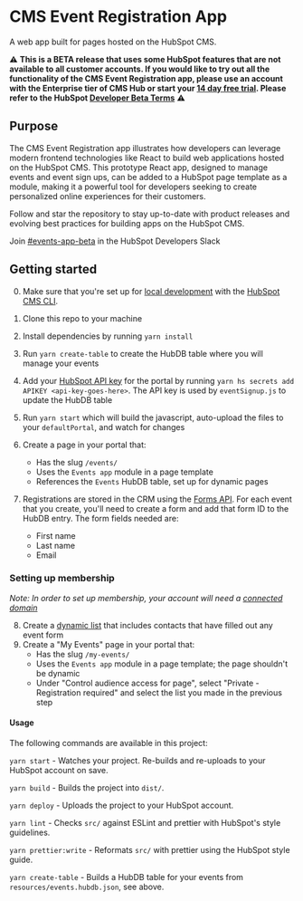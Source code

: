 # CMS Event Registration App

A web app built for pages hosted on the HubSpot CMS.

⚠️ **This is a BETA release that uses some HubSpot features that are not available to all customer accounts. If you would like to try out all the functionality of the CMS Event Registration app, please use an account with the Enterprise tier of CMS Hub or start your [14 day free trial](https://www.hubspot.com/pricing/cms). Please refer to the HubSpot [Developer Beta Terms](https://legal.hubspot.com/developerbetaterms)** ⚠️

## Purpose

The CMS Event Registration app illustrates how developers can leverage modern frontend technologies like React to build web applications hosted on the HubSpot CMS. This prototype React app, designed to manage events and event sign ups, can be added to a HubSpot page template as a module, making it a powerful tool for developers seeking to create personalized online experiences for their customers.

Follow and star the repository to stay up-to-date with product releases and evolving best practices for building apps on the HubSpot CMS.

Join [#events-app-beta](https://hubspotdev.slack.com/archives/C011GFF8KNZ) in the HubSpot Developers Slack

## Getting started

0. Make sure that you're set up for [local development](https://designers.hubspot.com/tutorials/getting-started) with the [HubSpot CMS CLI](https://designers.hubspot.com/docs/developer-reference/local-development-cms-cli).
1. Clone this repo to your machine
1. Install dependencies by running `yarn install`
1. Run `yarn create-table` to create the HubDB table where you will manage your events
1. Add your [HubSpot API key](https://knowledge.hubspot.com/integrations/how-do-i-get-my-hubspot-api-key) for the portal by running `yarn hs secrets add APIKEY <api-key-goes-here>`. The API key is used by `eventSignup.js` to update the HubDB table
1. Run `yarn start` which will build the javascript, auto-upload the files to your `defaultPortal`, and watch for changes
1. Create a page in your portal that:

   - Has the slug `/events/`
   - Uses the `Events app` module in a page template
   - References the `Events` HubDB table, set up for dynamic pages

1. Registrations are stored in the CRM using the [Forms API](https://developers.hubspot.com/docs/methods/forms/forms_overview). For each event that you create, you'll need to create a form and add that form ID to the HubDB entry. The form fields needed are:
   - First name
   - Last name
   - Email

### Setting up membership

_Note: In order to set up membership, your account will need a [connected domain](https://knowledge.hubspot.com/cos-general/connect-a-domain-to-hubspot)_

8. Create a [dynamic list](https://app.hubspot.com/l/contacts/lists) that includes contacts that have filled out any event form
9. Create a "My Events" page in your portal that:
   - Has the slug `/my-events/`
   - Uses the `Events app` module in a page template; the page shouldn't be dynamic
   - Under "Control audience access for page", select "Private - Registration required" and select the list you made in the previous step

#### Usage

The following commands are available in this project:

`yarn start` - Watches your project. Re-builds and re-uploads to your HubSpot account on save.

`yarn build` - Builds the project into `dist/`.

`yarn deploy` - Uploads the project to your HubSpot account.

`yarn lint` - Checks `src/` against ESLint and prettier with HubSpot's style guidelines.

`yarn prettier:write` - Reformats `src/` with prettier using the HubSpot style guide.

`yarn create-table` - Builds a HubDB table for your events from `resources/events.hubdb.json`, see above.

